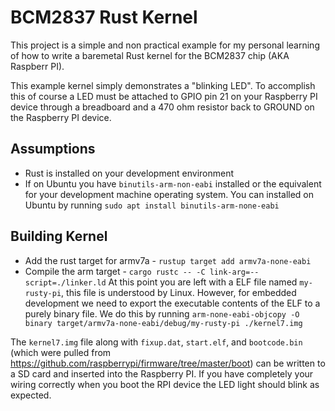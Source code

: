 # BCM2837 Rust Kernel

This project is a simple and non practical example for my personal learning of how to write a baremetal Rust kernel for the BCM2837 chip (AKA Raspberr PI).

This example kernel simply demonstrates a "blinking LED". To accomplish this of course a LED must be attached to GPIO pin 21 on your Raspberry PI device through a breadboard and a 470 ohm resistor back to GROUND on the Raspberry PI device.

## Assumptions
- Rust is installed on your development environment
- If on Ubuntu you have `binutils-arm-non-eabi` installed or the equivalent for your development machine operating system. You can installed on Ubuntu by running `sudo apt install binutils-arm-none-eabi`

## Building Kernel
- Add the rust target for armv7a - `rustup target add armv7a-none-eabi`
- Compile the arm target - `cargo rustc -- -C link-arg=--script=./linker.ld`
At this point you are left with a ELF file named `my-rusty-pi`, this file is understood by Linux. However, for embedded development we need to export the executable contents of the ELF to a purely binary file. We do this by running `arm-none-eabi-objcopy -O binary target/armv7a-none-eabi/debug/my-rusty-pi ./kernel7.img`

The `kernel7.img` file along with `fixup.dat`, `start.elf`, and `bootcode.bin` (which were pulled from https://github.com/raspberrypi/firmware/tree/master/boot) can be written to a SD card and inserted into the Raspberry PI. If you have completely your wiring correctly when you boot the RPI device the LED light should blink as expected.